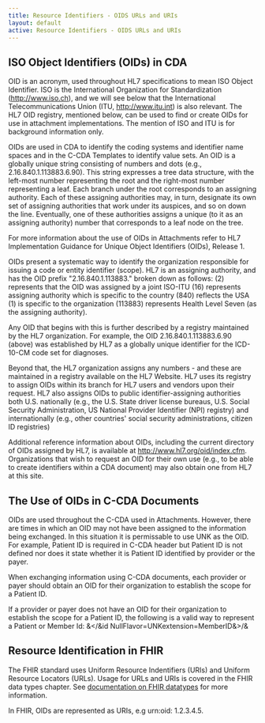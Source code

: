 ```yaml
---
title: Resource Identifiers - OIDS URLs and URIs
layout: default
active: Resource Identifiers - OIDS URLs and URIs
---
```


## ISO Object Identifiers (OIDs) in CDA
OID is an acronym, used throughout HL7 specifications to mean ISO Object Identifier. ISO is the International Organization for Standardization (http://www.iso.ch), and we will see below that the International Telecommunications Union (ITU, http://www.itu.int) is also relevant. The HL7 OID registry, mentioned below, can be used to find or create OIDs for use in attachment implementations. The mention of ISO and ITU is for background information only.

OIDs are used in CDA to identify the coding systems and identifier name spaces and in the C-CDA
Templates to identify value sets. An OID is a globally unique string consisting of numbers and dots (e.g.,
2.16.840.1.113883.6.90). This string expresses a tree data structure, with the left-most number representing the root and the right-most number representing a leaf.
Each branch under the root corresponds to an assigning authority. Each of these assigning authorities may, in turn, designate its own set of assigning authorities that work under its auspices, and so on down the line. Eventually, one of these authorities assigns a unique (to it as an assigning authority) number that corresponds to a leaf node on the tree.

For more information about the use of OIDs in Attachments refer to HL7 Implementation Guidance for
Unique Object Identifiers (OIDs), Release 1. 

OIDs present a systematic way to identify the organization responsible for issuing a code or entity identifier (scope). HL7 is an assigning authority, and has the OID prefix "2.16.840.1.113883." broken down as follows:
(2) represents that the OID was assigned by a joint ISO-ITU
(16) represents assigning authority which is specific to the country
(840) reflects the USA
(1) is specific to the organization
(113883) represents Health Level Seven (as the assigning authority).

Any OID that begins with this is further described by a registry maintained by the HL7 organization. For
example, the OID 2.16.840.1.113883.6.90 (above) was established by HL7 as a globally unique identifier for the ICD-10-CM code set for diagnoses.

Beyond that, the HL7 organization assigns any numbers - and these are maintained in a registry available on the HL7 Website. HL7 uses its registry to assign OIDs within its branch for HL7 users and vendors upon their request. HL7 also assigns OIDs to public identifier-assigning authorities both U.S. nationally (e.g., the U.S. State driver license bureaus, U.S. Social Security Administration, US National Provider Identifier (NPI) registry) and internationally (e.g., other countries' social security administrations, citizen ID registries)

Additional reference information about OIDs, including the current directory of OIDs assigned by HL7, is
available at http://www.hl7.org/oid/index.cfm. Organizations that wish to request an OID for their own use (e.g., to be able to create identifiers within a CDA document) may also obtain one from HL7 at this site.

## The Use of OIDs in C-CDA Documents
OIDs are used throughout the C-CDA used in Attachments. However, there are times in which an OID may not have been assigned to the information being exchanged. In this situation it is permissable to use UNK as the OID. For example, Patient ID is required in C-CDA header but Patient ID is not defined nor does it state whether it is Patient ID identified by provider or the payer.

When exchanging information using C-CDA documents, each provider or payer should obtain an OID for their organization to establish the scope for a Patient ID.

If a provider or payer does not have an OID for their organization to establish the scope for a Patient ID, the following is a valid way to represent a Patient or Member Id:
&</&id NullFlavor=UNKextension=MemberID&>/&
	
## Resource Identification in FHIR
The FHIR standard uses Uniform Resource Indentifiers (URIs) and Uniform Resource Locators (URLs). Usage for URLs and URIs is covered in the FHIR data types chapter. See <a href="http://hl7.org/FHIR/datatypes.htmll">documentation on FHIR datatypes</a> for more information.

In FHIR, OIDs are represented as URIs, e.g urn:oid: 1.2.3.4.5.
	